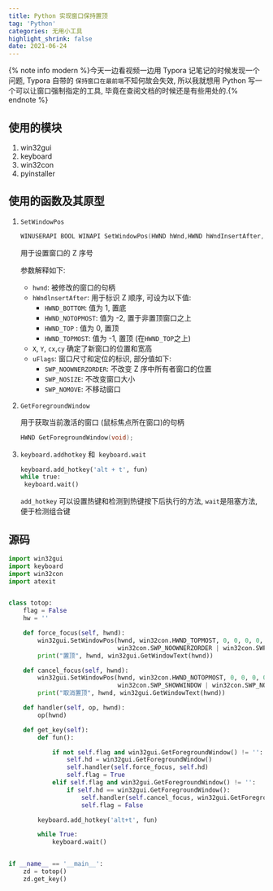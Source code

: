 ```yaml
---
title: Python 实现窗口保持置顶
tag: 'Python'
categories: 无用小工具
highlight_shrink: false
date: 2021-06-24
---
```


{% note info modern %}今天一边看视频一边用 Typora 记笔记的时候发现一个问题, Typora 自带的 `保持窗口在最前端`不知何故会失效, 所以我就想用 Python 写一个可以让窗口强制指定的工具, 毕竟在查阅文档的时候还是有些用处的.{% endnote %}

## 使用的模块

1. win32gui 
1. keyboard 
1. win32con 
1. pyinstaller 

## 使用的函数及其原型

1. `SetWindowPos` 

   ```cpp
   WINUSERAPI BOOL WINAPI SetWindowPos(HWND hWnd,HWND hWndInsertAfter,int X,int Y,int cx, int cy, UINT uFlags);
   ```

   用于设置窗口的 Z 序号

   参数解释如下:

   + `hwnd`: 被修改的窗口的句柄
   + `hWndlnsertAfter`: 用于标识 Z 顺序, 可设为以下值:
     + `HWND_BOTTOM`: 值为 1, 置底
     + `HWND_NOTOPMOST`: 值为 -2, 置于非置顶窗口之上
     + `HWND_TOP` : 值为 0, 置顶
     + `HWND_TOPMOST`: 值为 -1, 置顶 (在`HWND_TOP`之上)
   + `X`, `Y`, `cx`,`cy` 确定了新窗口的位置和宽高
   + `uFlags`: 窗口尺寸和定位的标识, 部分值如下:
     + `SWP_NOOWNERZORDER`: 不改变 Z 序中所有者窗口的位置
     + `SWP_NOSIZE`: 不改变窗口大小
     + `SWP_NOMOVE`: 不移动窗口

1. `GetForegroundWindow` 

   用于获取当前激活的窗口 (鼠标焦点所在窗口)的句柄

   ```cpp
   HWND GetForegroundWindow(void);
   ```

3. `keyboard.addhotkey` 和` keyboard.wait`

   ```python
   keyboard.add_hotkey('alt + t', fun)
   while true:
   	keyboard.wait()
   ```

   `add_hotkey` 可以设置热键和检测到热键按下后执行的方法,  `wait`是阻塞方法, 便于检测组合键

## 源码

```python
import win32gui
import keyboard
import win32con
import atexit


class totop:
    flag = False
    hw = ''

    def force_focus(self, hwnd):
        win32gui.SetWindowPos(hwnd, win32con.HWND_TOPMOST, 0, 0, 0, 0,
                              win32con.SWP_NOOWNERZORDER | win32con.SWP_NOSIZE | win32con.SWP_NOMOVE)
        print("置顶", hwnd, win32gui.GetWindowText(hwnd))

    def cancel_focus(self, hwnd):
        win32gui.SetWindowPos(hwnd, win32con.HWND_NOTOPMOST, 0, 0, 0, 0,
                              win32con.SWP_SHOWWINDOW | win32con.SWP_NOSIZE | win32con.SWP_NOMOVE)
        print("取消置顶", hwnd, win32gui.GetWindowText(hwnd))

    def handler(self, op, hwnd):
        op(hwnd)

    def get_key(self):
        def fun():

            if not self.flag and win32gui.GetForegroundWindow() != '':
                self.hd = win32gui.GetForegroundWindow()
                self.handler(self.force_focus, self.hd)
                self.flag = True
            elif self.flag and win32gui.GetForegroundWindow() != '':
                if self.hd == win32gui.GetForegroundWindow():
                    self.handler(self.cancel_focus, win32gui.GetForegroundWindow())
                    self.flag = False

        keyboard.add_hotkey('alt+t', fun)

        while True:
            keyboard.wait()


if __name__ == '__main__':
    zd = totop()
    zd.get_key()

```







